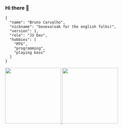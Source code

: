 ### Hi there 👋

<!--
**barretojs/barretojs** is a ✨ _special_ ✨ repository because its `README.md` (this file) appears on your GitHub profile.

Here are some ideas to get you started:

- 🔭 I’m currently working on ...
- 🌱 I’m currently learning ...
- 👯 I’m looking to collaborate on ...
- 🤔 I’m looking for help with ...
- 💬 Ask me about ...
- 📫 How to reach me: ...
- 😄 Pronouns: ...
- ⚡ Fun fact: ...
-->

```
{
  "name": "Bruno Carvalho",
  "nickname": "boxexa(oak for the english folks)",
  "version": 1,
  "role": "JS Dev",
  "hobbies": [
    "MTG",
    "programming",
    "playing bass"
  ]
}
```
<div>
  <a href="https://github.com/barretojs">
    <img height="180em" src="https://github-readme-stats.vercel.app/api?username=barretojs&show_icons=true&theme=dracula&include_all_commits=true&count_private=true"/>
    <img height="180em" src="https://github-readme-stats.vercel.app/api/top-langs/?username=barretojs&layout=compact&langs_count=16&theme=dracula"/>
  </a>
<div>

